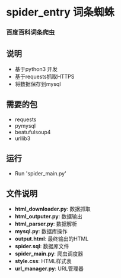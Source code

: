 # spider_entry 词条蜘蛛

### 百度百科词条爬虫

## 说明
* 基于python3 开发
* 基于requests抓取HTTPS
* 将数据保存到mysql

## 需要的包

* requests
* pymysql
* beatufulsoup4
* urllib3

## 运行

* Run 'spider_main.py'

## 文件说明

* **html_downloader.py**: 数据抓取
* **html_outputer.py**: 数据输出
* **html_parser.py**: 数据解析
* **mysql.py**: 数据库操作
* **output.html**: 最终输出的HTML
* **spider.sql**: 数据库文件
* **spider_main.py**: 爬虫调度器
* **style.css**: HTML样式表
* **url_manager.py**: URL管理器
